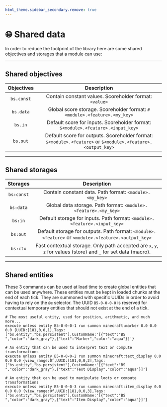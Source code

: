 ```yaml
---
html_theme.sidebar_secondary.remove: true
---
```


# 🌐 Shared data

In order to reduce the footprint of the library here are some shared objectives and storages that a module can use:

---

## Shared objectives

| Objectives | Description |
|:------:|:-----------:|
| `bs.const` | Contain constant values. Scoreholder format: `<value>` |
| `bs.data` | Global score storage. Scoreholder format: `#<module>.<feature>.<my_key>` |
| `bs.in` | Default score for inputs. Scoreholder format: `$<module>.<feature>.<input_key>` |
| `bs.out` | Default score for outputs. Scoreholder format: `$<module>.<feature>` or `$<module>.<feature>.<output_key>` |

---

## Shared storages

| Storages | Description |
|:------:|:-----------:|
| `bs:const` | Contain constant data. Path format: `<module>.<my_key>` |
| `bs:data` | Global data storage. Path format: `<module>.<feature>.<my_key>` |
| `bs:in` | Default storage for inputs. Path format: `<module>.<feature>.<input_key>` |
| `bs:out` | Default storage for outputs. Path format: `<module>.<feature>` or `<module>.<feature>.<output_key>` |
| `bs:ctx` | Fast contextual storage. Only path accepted are `x`, `y`, `z` for values (store) and `_` for set data (macro). |

---

## Shared entities

These 3 commands can be used at load time to create global entities that can be used anywhere. These entities must be kept in loaded chunks at the end of each tick. They are summoned with specific UUIDs in order to avoid having to rely on the `@e` selector. The UUID `B5-0-0-0-0` is reserved for contextual temporary entities that should not exist at the end of a tick.

```mcfunction
# The most useful entity, used for position, arithmetic, and much more...
execute unless entity B5-0-0-0-1 run summon minecraft:marker 0.0 0.0 0.0 {UUID:[181,0,0,1],Tags:["bs.entity","bs.persistent"],CustomName:'[{"text":"BS ","color":"dark_gray"},{"text":"Marker","color":"aqua"}]'}

# An entity that can be used to interpret text or compute transformations
execute unless entity B5-0-0-0-2 run summon minecraft:text_display 0.0 0.0 0.0 {view_range:0f,UUID:[181,0,0,2],Tags:["bs.entity","bs.persistent"],CustomName:'[{"text":"BS ","color":"dark_gray"},{"text":"Text Display","color":"aqua"}]'}

# An entity that can be used to manipulate loots or compute transformations
execute unless entity B5-0-0-0-3 run summon minecraft:item_display 0.0 0.0 0.0 {view_range:0f,UUID:[181,0,0,3],Tags:["bs.entity","bs.persistent"],CustomName:'[{"text":"BS ","color":"dark_gray"},{"text":"Item Display","color":"aqua"}]'}

```


